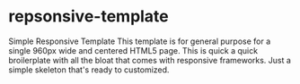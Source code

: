 # repsonsive-template
Simple Responsive Template
This template is for general purpose for a single 960px wide and centered HTML5 page. This is quick a quick broilerplate with all the bloat that comes with responsive frameworks. Just a simple skeleton that's ready to customized.
